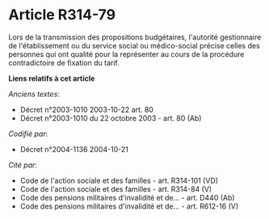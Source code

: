 # Article R314-79

Lors de la transmission des propositions budgétaires, l'autorité gestionnaire de l'établissement ou du service social ou
médico-social précise celles des personnes qui ont qualité pour la représenter au cours de la procédure contradictoire de
fixation du tarif.

**Liens relatifs à cet article**

_Anciens textes_:

  - Décret n°2003-1010 2003-10-22 art. 80
  - Décret n°2003-1010 du 22 octobre 2003 - art. 80 (Ab)

_Codifié par_:

  - Décret n°2004-1136 2004-10-21

_Cité par_:

  - Code de l'action sociale et des familles - art. R314-101 (VD)
  - Code de l'action sociale et des familles - art. R314-84 (V)
  - Code des pensions militaires d'invalidité et de... - art. D440 (Ab)
  - Code des pensions militaires d'invalidité et de... - art. R612-16 (V)
